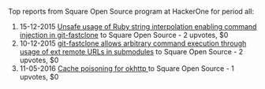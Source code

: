 Top reports from Square Open Source program at HackerOne for period all:

1. 15-12-2015 [Unsafe usage of Ruby string interpolation enabling command injection in git-fastclone](https://hackerone.com/reports/105190) to Square Open Source - 2 upvotes, $0
2. 10-12-2015 [git-fastclone allows arbitrary command execution through usage of ext remote URLs in submodules](https://hackerone.com/reports/104465) to Square Open Source - 2 upvotes, $0
3. 11-05-2016 [Cache poisoning for okhttp ](https://hackerone.com/reports/137756) to Square Open Source - 1 upvotes, $0
